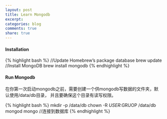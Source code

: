 ```yaml
---
layout: post
title: Learn Mongodb
excerpt:
categories: blog
comments: true
share: true
---
```


#### Installation

{% highlight bash %}
//Update Homebrew’s package database
brew update
//Install MongoDB
brew install mongodb
{% endhighlight %}

#### Run Mongodb

在你第一次启动mongodb之前，需要创建一个供mongodb写数据的文件夹，默认使用/data/db目录，
并且要确保这个目录有读写权限。

{% highlight bash %}
mkdir -p /data/db
chown -R $USER:$GRUOP /data/db
mongod
mongo //连接到数据库
{% endhighlight %}